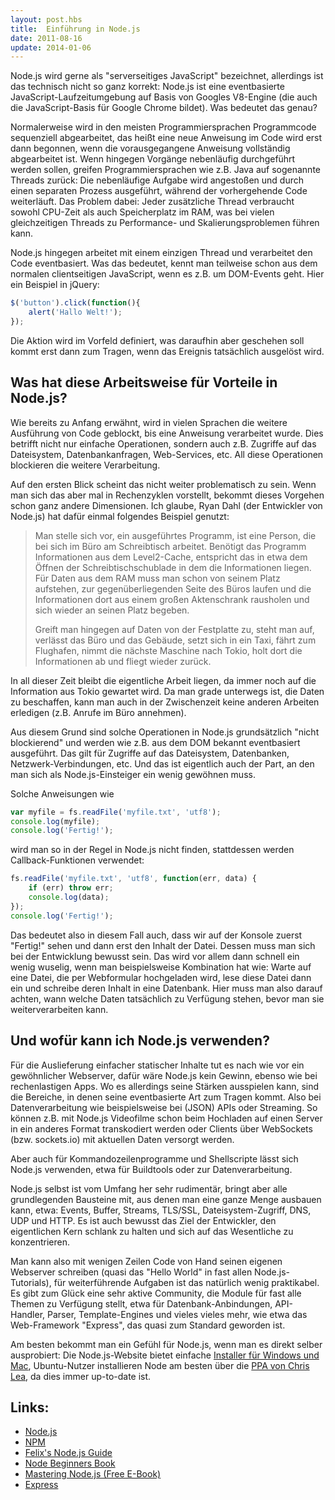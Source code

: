 ```yaml
---
layout: post.hbs
title:  Einführung in Node.js
date: 2011-08-16
update: 2014-01-06
---
```


Node.js wird gerne als "serverseitiges JavaScript" bezeichnet, allerdings ist das technisch nicht so ganz korrekt: Node.js ist eine eventbasierte JavaScript-Laufzeitumgebung auf Basis von Googles V8-Engine (die auch die JavaScript-Basis für Google Chrome bildet). Was bedeutet das genau?

Normalerweise wird in den meisten Programmiersprachen Programmcode sequenziell abgearbeitet, das heißt eine neue Anweisung im Code wird erst dann begonnen, wenn die vorausgegangene Anweisung vollständig abgearbeitet ist. Wenn hingegen Vorgänge nebenläufig durchgeführt werden sollen, greifen Programmiersprachen wie z.B. Java auf sogenannte Threads zurück: Die nebenläufige Aufgabe wird angestoßen und durch einen separaten Prozess ausgeführt, während der vorhergehende Code weiterläuft. Das Problem dabei: Jeder zusätzliche Thread verbraucht sowohl CPU-Zeit als auch Speicherplatz im RAM, was bei vielen gleichzeitigen Threads zu Performance- und Skalierungsproblemen führen kann.

Node.js hingegen arbeitet mit einem einzigen Thread und verarbeitet den Code eventbasiert. Was das bedeutet, kennt man teilweise schon aus dem normalen clientseitigen JavaScript, wenn es z.B. um DOM-Events geht. Hier ein Beispiel in jQuery:

``` javascript
$('button').click(function(){
    alert('Hallo Welt!');
});
```

Die Aktion wird im Vorfeld definiert, was daraufhin aber geschehen soll kommt erst dann zum Tragen, wenn das Ereignis tatsächlich ausgelöst wird.


## Was hat diese Arbeitsweise für Vorteile in Node.js?
Wie bereits zu Anfang erwähnt, wird in vielen Sprachen die weitere Ausführung von Code geblockt, bis eine Anweisung verarbeitet wurde. Dies betrifft nicht nur einfache Operationen, sondern auch z.B. Zugriffe auf das Dateisystem, Datenbankanfragen, Web-Services, etc. All diese Operationen blockieren die weitere Verarbeitung.

Auf den ersten Blick scheint das nicht weiter problematisch zu sein. Wenn man sich das aber mal in Rechenzyklen vorstellt, bekommt dieses Vorgehen schon ganz andere Dimensionen. Ich glaube, Ryan Dahl (der Entwickler von Node.js) hat dafür einmal folgendes Beispiel genutzt:

> Man stelle sich vor, ein ausgeführtes Programm, ist eine Person, die bei sich im Büro am Schreibtisch arbeitet. Benötigt das Programm Informationen aus dem Level2-Cache, entspricht das in etwa dem Öffnen der Schreibtischschublade in dem die Informationen liegen. Für Daten aus dem RAM muss man schon von seinem Platz aufstehen, zur gegenüberliegenden Seite des Büros laufen und die Informationen dort aus einem großen Aktenschrank rausholen und sich wieder an seinen Platz begeben.
>
> Greift man hingegen auf Daten von der Festplatte zu, steht man auf, verlässt das Büro und das Gebäude, setzt sich in ein Taxi, fährt zum Flughafen, nimmt die nächste Maschine nach Tokio, holt dort die Informationen ab und fliegt wieder zurück.

In all dieser Zeit bleibt die eigentliche Arbeit liegen, da immer noch auf die Information aus Tokio gewartet wird. Da man grade unterwegs ist, die Daten zu beschaffen, kann man auch in der Zwischenzeit keine anderen Arbeiten erledigen (z.B. Anrufe im Büro annehmen).

Aus diesem Grund sind solche Operationen in Node.js grundsätzlich "nicht blockierend" und werden wie z.B. aus dem DOM bekannt eventbasiert ausgeführt. Das gilt für Zugriffe auf das Dateisystem, Datenbanken, Netzwerk-Verbindungen, etc. Und das ist eigentlich auch der Part, an den man sich als Node.js-Einsteiger ein wenig gewöhnen muss.

Solche Anweisungen wie

``` javascript
var myfile = fs.readFile('myfile.txt', 'utf8');
console.log(myfile);
console.log('Fertig!');
```

wird man so in der Regel in Node.js nicht finden, stattdessen werden Callback-Funktionen verwendet:

``` javascript
fs.readFile('myfile.txt', 'utf8', function(err, data) {
    if (err) throw err;
    console.log(data);
});
console.log('Fertig!');
```

Das bedeutet also in diesem Fall auch, dass wir auf der Konsole zuerst "Fertig!" sehen und dann erst den Inhalt der Datei. Dessen muss man sich bei der Entwicklung bewusst sein. Das wird vor allem dann schnell ein wenig wuselig, wenn man beispielsweise Kombination hat wie: 
Warte auf eine Datei, die per Webformular hochgeladen wird, lese diese Datei dann ein und schreibe deren Inhalt in eine Datenbank. Hier muss man also darauf achten, wann welche Daten tatsächlich zu Verfügung stehen, bevor man sie weiterverarbeiten kann.


## Und wofür kann ich Node.js verwenden?
Für die Auslieferung einfacher statischer Inhalte tut es nach wie vor ein gewöhnlicher Webserver, dafür wäre Node.js kein Gewinn, ebenso wie bei rechenlastigen Apps. Wo es allerdings seine Stärken ausspielen kann, sind die Bereiche, in denen seine eventbasierte Art zum Tragen kommt. Also bei Datenverarbeitung wie beispielsweise bei (JSON) APIs oder Streaming. So können z.B. mit Node.js Videofilme schon beim Hochladen auf einen Server in ein anderes Format transkodiert werden oder Clients über WebSockets (bzw. sockets.io) mit aktuellen Daten versorgt werden.

Aber auch für Kommandozeilenprogramme und Shellscripte lässt sich Node.js verwenden, etwa für Buildtools oder zur Datenverarbeitung.

Node.js selbst ist vom Umfang her sehr rudimentär, bringt aber alle grundlegenden Bausteine mit, aus denen man eine ganze Menge ausbauen kann, etwa: Events, Buffer, Streams, TLS/SSL, Dateisystem-Zugriff, DNS, UDP und HTTP. Es ist auch bewusst das Ziel der Entwickler, den eigentlichen Kern schlank zu halten und sich auf das Wesentliche zu konzentrieren.

Man kann also mit wenigen Zeilen Code von Hand seinen eigenen Webserver schreiben (quasi das "Hello World" in fast allen Node.js-Tutorials), für weiterführende Aufgaben ist das natürlich wenig praktikabel. Es gibt zum Glück eine sehr aktive Community, die Module für fast alle Themen zu Verfügung stellt, etwa für Datenbank-Anbindungen, API-Handler, Parser, Template-Engines und vieles vieles mehr, wie etwa das Web-Framework "Express", das quasi zum Standard geworden ist.

Am besten bekommt man ein Gefühl für Node.js, wenn man es direkt selber ausprobiert: Die Node.js-Website bietet einfache [Installer für Windows und Mac](http://nodejs.org/download/), Ubuntu-Nutzer installieren Node am besten über die [PPA von Chris Lea](https://launchpad.net/~chris-lea/+archive/node.js/), da dies immer up-to-date ist.


## Links:
- [Node.js](http://nodejs.org)
- [NPM](http://npmjs.org)
- [Felix's Node.js Guide](http://nodeguide.com/index.html)
- [Node Beginners Book](http://www.nodebeginner.org/)
- [Mastering Node.js (Free E-Book)](http://visionmedia.github.com/masteringnode/)
- [Express](http://expressjs.com)
